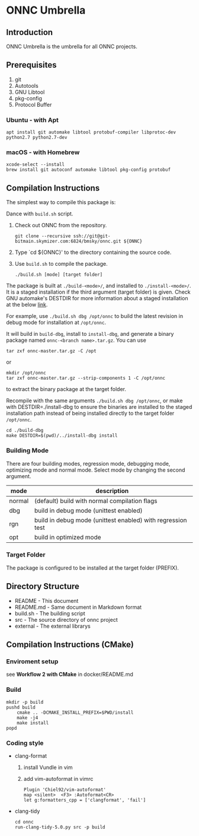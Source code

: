 # ONNC Umbrella

## Introduction

ONNC Umbrella is the umbrella for all ONNC projects.

## Prerequisites
  1. git
  2. Autotools
  3. GNU Libtool
  4. pkg-config
  5. Protocol Buffer

### Ubuntu - with Apt ###

```
apt install git automake libtool protobuf-compiler libprotoc-dev python2.7 python2.7-dev
```

### macOS - with Homebrew ###

```
xcode-select --install
brew install git autoconf automake libtool pkg-config protobuf
```

## Compilation Instructions
The simplest way to compile this package is:

Dance with `build.sh` script.

1. Check out ONNC from the repository.

    ```
    git clone --recursive ssh://git@git-bitmain.skymizer.com:6824/bmsky/onnc.git ${ONNC}
    ```

2. Type `cd ${ONNC}' to the directory containing the source code.

3. Use `build.sh` to compile the package.

    ```
    ./build.sh [mode] [target folder]
    ```

The package is built at `./build-<mode>/`, and installed
to `./install-<mode>/`. It is a staged installation if the
third argument (target folder) is given. Check GNU automake's DESTDIR for
more information about a staged installation at the below
[link](https://www.gnu.org/software/automake/manual/html_node/DESTDIR.html).

For example, use `./build.sh dbg /opt/onnc` to build the latest
revision in debug mode for installation at `/opt/onnc`.

It will build in `build-dbg`, install to `install-dbg`, and
generate a binary package named `onnc-<branch name>.tar.gz`. You can use

```
tar zxf onnc-master.tar.gz -C /opt
```

or

```
mkdir /opt/onnc
tar zxf onnc-master.tar.gz --strip-components 1 -C /opt/onnc
```

to extract the binary package at the target folder.

Recompile with the same arguments `./build.sh dbg /opt/onnc`, or
make with DESTDIR=./install-dbg to ensure the binaries are installed
to the staged installation path instead of being installed directly to the
target folder `/opt/onnc`.

```
cd ./build-dbg
make DESTDIR=$(pwd)/../install-dbg install
```

### Building Mode

There are four building modes, regression mode, debugging mode, optimizing
mode and normal mode. Select mode by changing the second argument.

| mode    | description                                                  |
|---------|--------------------------------------------------------------|
| normal  | (default) build with normal compilation flags                |
| dbg     | build in debug mode (unittest enabled)                       |
| rgn     | build in debug mode (unittest enabled) with regression test  |
| opt     | build in optimized mode                                      |

### Target Folder

The package is configured to be installed at the target folder (PREFIX).

## Directory Structure

* README    - This document
* README.md - Same document in Markdown format
* build.sh  - The building script
* src       - The source directory of onnc project
* external  - The external librarys

## Compilation Instructions (CMake)

### Enviroment setup

see **Workflow 2 with CMake** in docker/README.md

### Build

```
mkdir -p build
pushd build
    cmake .. -DCMAKE_INSTALL_PREFIX=$PWD/install
    make -j4
    make install
popd
```

### Coding style

  * clang-format
    1. install Vundle in vim
    2. add vim-autoformat in vimrc

        ```
        Plugin 'Chiel92/vim-autoformat'
        map <silent>  <F3> :Autoformat<CR>
        let g:formatters_cpp = ['clangformat', 'fail']
        ```

  * clang-tidy

    ```
    cd onnc
    run-clang-tidy-5.0.py src -p build
    ``` 
